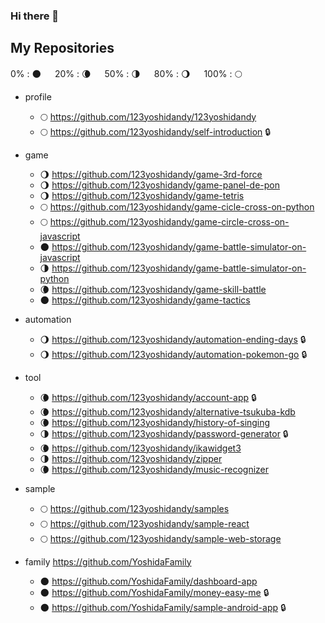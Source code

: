 ### Hi there 👋

## My Repositories

0% : :new_moon: 　
20% : :waning_crescent_moon: 　
50% : :last_quarter_moon: 　
80% : :waning_gibbous_moon: 　
100% : :full_moon:


- profile
  - :full_moon: https://github.com/123yoshidandy/123yoshidandy
  - :full_moon: https://github.com/123yoshidandy/self-introduction :lock:

- game
  - :waning_gibbous_moon: https://github.com/123yoshidandy/game-3rd-force
  - :waning_gibbous_moon: https://github.com/123yoshidandy/game-panel-de-pon
  - :waning_gibbous_moon: https://github.com/123yoshidandy/game-tetris
  - :full_moon: https://github.com/123yoshidandy/game-cicle-cross-on-python
  - :full_moon: https://github.com/123yoshidandy/game-circle-cross-on-javascript
  - :new_moon: https://github.com/123yoshidandy/game-battle-simulator-on-javascript
  - :last_quarter_moon: https://github.com/123yoshidandy/game-battle-simulator-on-python
  - :waning_crescent_moon: https://github.com/123yoshidandy/game-skill-battle
  - :new_moon: https://github.com/123yoshidandy/game-tactics

- automation
  - :waning_gibbous_moon: https://github.com/123yoshidandy/automation-ending-days :lock:
  - :waning_gibbous_moon: https://github.com/123yoshidandy/automation-pokemon-go :lock:

- tool
  - :waning_crescent_moon: https://github.com/123yoshidandy/account-app :lock:
  - :waning_crescent_moon: https://github.com/123yoshidandy/alternative-tsukuba-kdb
  - :waning_crescent_moon: https://github.com/123yoshidandy/history-of-singing
  - :last_quarter_moon: https://github.com/123yoshidandy/password-generator :lock:
  - :waning_crescent_moon: https://github.com/123yoshidandy/ikawidget3
  - :last_quarter_moon: https://github.com/123yoshidandy/zipper
  - :waning_crescent_moon: https://github.com/123yoshidandy/music-recognizer

- sample
  - :full_moon: https://github.com/123yoshidandy/samples
  - :full_moon: https://github.com/123yoshidandy/sample-react
  - :full_moon: https://github.com/123yoshidandy/sample-web-storage

- family https://github.com/YoshidaFamily
  - :new_moon: https://github.com/YoshidaFamily/dashboard-app
  - :new_moon: https://github.com/YoshidaFamily/money-easy-me :lock:
  - :new_moon: https://github.com/YoshidaFamily/sample-android-app :lock:

<!--
**123yoshidandy/123yoshidandy** is a ✨ _special_ ✨ repository because its `README.md` (this file) appears on your GitHub profile.

Here are some ideas to get you started:

- 🔭 I’m currently working on ...
- 🌱 I’m currently learning ...
- 👯 I’m looking to collaborate on ...
- 🤔 I’m looking for help with ...
- 💬 Ask me about ...
- 📫 How to reach me: ...
- 😄 Pronouns: ...
- ⚡ Fun fact: ...
-->
